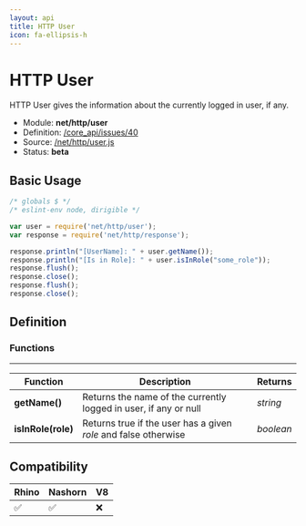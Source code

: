 ```yaml
---
layout: api
title: HTTP User
icon: fa-ellipsis-h
---
```


HTTP User
===

HTTP User gives the information about the currently logged in user, if any.

- Module: **net/http/user**
- Definition: [/core_api/issues/40](https://github.com/dirigiblelabs/core_api/issues/40)
- Source: [/net/http/user.js](https://github.com/dirigiblelabs/core_api/blob/master/core_api/ScriptingServices/net/http/user.js)
- Status: **beta**

Basic Usage
---

```javascript
/* globals $ */
/* eslint-env node, dirigible */

var user = require('net/http/user');
var response = require('net/http/response');

response.println("[UserName]: " + user.getName());
response.println("[Is in Role]: " + user.isInRole("some_role"));
response.flush();
response.close();
response.flush();
response.close();
```



Definition
---

### Functions

---

Function     | Description | Returns
------------ | ----------- | --------
**getName()**   | Returns the name of the currently logged in user, if any or null | *string*
**isInRole(role)**   | Returns true if the user has a given *role* and false otherwise | *boolean*



Compatibility
---

Rhino | Nashorn | V8
----- | ------- | --------
 ✅  | ✅  | ❌
